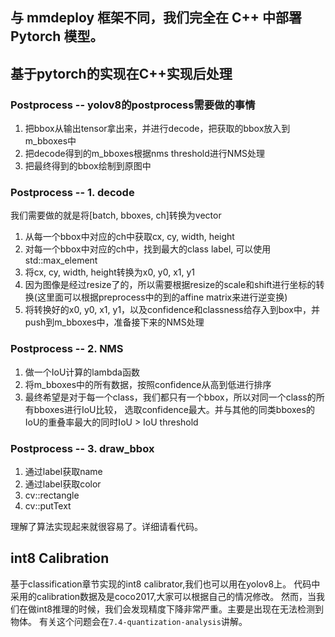 ## 与 mmdeploy 框架不同，我们完全在 C++ 中部署 Pytorch 模型。

## 基于pytorch的实现在C++实现后处理

### Postprocess -- yolov8的postprocess需要做的事情
1. 把bbox从输出tensor拿出来，并进行decode，把获取的bbox放入到m_bboxes中
2. 把decode得到的m_bboxes根据nms threshold进行NMS处理
3. 把最终得到的bbox绘制到原图中

### Postprocess -- 1. decode
我们需要做的就是将[batch, bboxes, ch]转换为vector<bbox>
1. 从每一个bbox中对应的ch中获取cx, cy, width, height
2. 对每一个bbox中对应的ch中，找到最大的class label, 可以使用std::max_element
3. 将cx, cy, width, height转换为x0, y0, x1, y1
4. 因为图像是经过resize了的，所以需要根据resize的scale和shift进行坐标的转换(这里面可以根据preprocess中的到的affine matrix来进行逆变换)
5. 将转换好的x0, y0, x1, y1，以及confidence和classness给存入到box中，并push到m_bboxes中，准备接下来的NMS处理
    

### Postprocess -- 2. NMS
1. 做一个IoU计算的lambda函数
2. 将m_bboxes中的所有数据，按照confidence从高到低进行排序
3. 最终希望是对于每一个class，我们都只有一个bbox，所以对同一个class的所有bboxes进行IoU比较，
    选取confidence最大。并与其他的同类bboxes的IoU的重叠率最大的同时IoU > IoU threshold

### Postprocess -- 3. draw_bbox
1. 通过label获取name
2. 通过label获取color
3. cv::rectangle
4. cv::putText

理解了算法实现起来就很容易了。详细请看代码。

## int8 Calibration
基于classification章节实现的int8 calibrator,我们也可以用在yolov8上。
代码中采用的calibration数据及是coco2017,大家可以根据自己的情况修改。
然而，当我们在做int8推理的时候，我们会发现精度下降非常严重。主要是出现在无法检测到物体。
有关这个问题会在``7.4-quantization-analysis``讲解。
